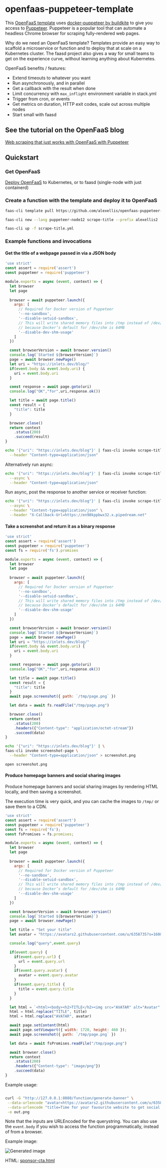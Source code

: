 # openfaas-puppeteer-template

This [OpenFaaS template](https://www.openfaas.com/) uses [docker-puppeteer by buildkite](https://github.com/buildkite/docker-puppeteer/) to give you access to [Puppeteer](https://github.com/puppeteer/puppeteer). Puppeteer is a popular tool that can automate a headless Chrome browser for scraping fully-rendered web pages.

Why do we need an OpenFaaS template? Templates provide an easy way to scaffold a microservice or function and to deploy that at scale on a Kubernetes cluster. The faasd project also gives a way for small teams to get on the experience curve, without learning anything about Kubernetes.

OpenFaaS benefits / features:

* Extend timeouts to whatever you want
* Run asynchronously, and in parallel
* Get a callback with the result when done
* Limit concurrency with `max_inflight` environment variable in stack.yml
* Trigger from cron, or events
* Get metrics on duration, HTTP exit codes, scale out across multiple nodes
* Start small with faasd

## See the tutorial on the OpenFaaS blog

[Web scraping that just works with OpenFaaS with Puppeteer](https://www.openfaas.com/blog/puppeteer-scraping/)

## Quickstart

### Get OpenFaaS

[Deploy OpenFaaS](https://docs.openfaas.com/deployment/) to Kubernetes, or to faasd (single-node with just containerd)

### Create a function with the template and deploy it to OpenFaaS

```bash
faas-cli template pull https://github.com/alexellis/openfaas-puppeteer-template

faas-cli new --lang puppeteer-node12 scrape-title --prefix alexellis2

faas-cli up -f scrape-title.yml
```

### Example functions and invocations

#### Get the title of a webpage passed in via a JSON body

```javascript
'use strict'
const assert = require('assert')
const puppeteer = require('puppeteer')

module.exports = async (event, context) => {
  let browser
  let page
  
  browser = await puppeteer.launch({
    args: [
      // Required for Docker version of Puppeteer
      '--no-sandbox',
      '--disable-setuid-sandbox',
      // This will write shared memory files into /tmp instead of /dev/shm,
      // because Docker’s default for /dev/shm is 64MB
      '--disable-dev-shm-usage'
    ]
  })

  const browserVersion = await browser.version()
  console.log(`Started ${browserVersion}`)
  page = await browser.newPage()
  let uri = "https://inlets.dev/blog/"
  if(event.body && event.body.uri) {
    uri = event.body.uri
  }

  const response = await page.goto(uri)
  console.log("OK","for",uri,response.ok())

  let title = await page.title()
  const result = {
    "title": title
  }

  browser.close()
  return context
    .status(200)
    .succeed(result)
}
```

```bash
echo '{"uri": "https://inlets.dev/blog"}' | faas-cli invoke scrape-title \
  --header "Content-type=application/json"
```

Alternatively run async:

```bash
echo '{"uri": "https://inlets.dev/blog"}' | faas-cli invoke scrape-title \
  --async \
  --header "Content-type=application/json"
```

Run async, post the response to another service or receiver function:

```bash
echo '{"uri": "https://inlets.dev/blog"}' | faas-cli invoke scrape-title \
  --async \
  --header "Content-type=application/json" \
  --header "X-Callback-Url=https://en98kppbwx32.x.pipedream.net"
```

#### Take a screenshot and return it as a binary response

```javascript
'use strict'
const assert = require('assert')
const puppeteer = require('puppeteer')
const fs = require('fs').promises

module.exports = async (event, context) => {
  let browser
  let page
  
  browser = await puppeteer.launch({
    args: [
      // Required for Docker version of Puppeteer
      '--no-sandbox',
      '--disable-setuid-sandbox',
      // This will write shared memory files into /tmp instead of /dev/shm,
      // because Docker’s default for /dev/shm is 64MB
      '--disable-dev-shm-usage'
    ]
  })

  const browserVersion = await browser.version()
  console.log(`Started ${browserVersion}`)
  page = await browser.newPage()
  let uri = "https://inlets.dev/blog/"
  if(event.body && event.body.uri) {
    uri = event.body.uri
  }

  const response = await page.goto(uri)
  console.log("OK","for",uri,response.ok())

  let title = await page.title()
  const result = {
    "title": title
  }
  await page.screenshot({ path: `/tmp/page.png` })

  let data = await fs.readFile("/tmp/page.png")

  browser.close()
  return context
    .status(200)
    .headers({"Content-type": "application/octet-stream"})
    .succeed(data)
}
```

```bash
echo '{"uri": "https://inlets.dev/blog"}' | \
faas-cli invoke screenshot-page \
  --header "Content-type=application/json" > screenshot.png

open screenshot.png
```

#### Produce homepage banners and social sharing images

Produce homepage banners and social sharing images by rendering HTML locally, and then saving a screenshot.

The execution time is very quick, and you can cache the images to `/tmp/` or save them to a CDN.

```js
'use strict'
const assert = require('assert')
const puppeteer = require('puppeteer')
const fs = require('fs');
const fsPromises = fs.promises;

module.exports = async (event, context) => {
  let browser
  let page
  
  browser = await puppeteer.launch({
    args: [
      // Required for Docker version of Puppeteer
      '--no-sandbox',
      '--disable-setuid-sandbox',
      // This will write shared memory files into /tmp instead of /dev/shm,
      // because Docker’s default for /dev/shm is 64MB
      '--disable-dev-shm-usage'
    ]
  })

  const browserVersion = await browser.version()
  console.log(`Started ${browserVersion}`)
  page = await browser.newPage()

  let title = "Set your title"
  let avatar = "https://avatars2.githubusercontent.com/u/6358735?s=160&amp;v=4"

  console.log("query",event.query)

  if(event.query) {
    if(event.query.url) {
      url = event.query.url
    }
    if(event.query.avatar) {
      avatar = event.query.avatar
    }
    if(event.query.title) {
      title = event.query.title
    }
  }

  let html = `<html><body><h2>TITLE</h2><img src="AVATAR" alt="Avatar" width="120px" height="120px" /></body></html>`
  html = html.replace("TITLE", title)
  html = html.replace("AVATAR", avatar)

  await page.setContent(html)
  await page.setViewport({ width: 1720, height: 460 });
  await page.screenshot({ path: `/tmp/page.png` })

  let data = await fsPromises.readFile("/tmp/page.png")

  await browser.close()
  return context
    .status(200)
    .headers({"Content-type": "image/png"})
    .succeed(data)
}
```

Example usage:

```bash

curl -G "http://127.0.0.1:8080/function/generate-banner" \
 --data-urlencode "avatar=https://avatars2.githubusercontent.com/u/6358735?s=160&amp;v=4" \
 --data-urlencode "title=Time for your favourite website to get social banners" \
 -o out.png
```

Note that the inputs are URLEncoded for the querystring. You can also use the `event.body` if you wish to access the function programmatically, instead of from a browser.

Example image:

![Generated image](https://github.com/alexellis/alexellis/blob/master/sponsor-today.png?raw=true)

HTML: [sponsor-cta.html](https://github.com/alexellis/alexellis/blob/master/sponsor-cta.html)

